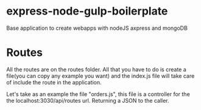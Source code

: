 # express-node-gulp-boilerplate
Base application to create webapps with nodeJS axpress and mongoDB


# Routes
All the routes are on the routes folder. All that you have to do is create a file(you can copy any example you want) and the index.js file will take care of include the route in the application.

Let's take as an example the file "orders.js", this file is a controller for the the localhost:3030/api/routes url. Returning a JSON to the caller.
